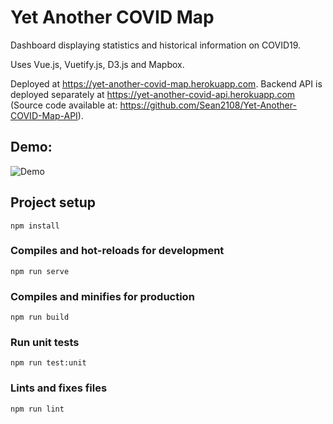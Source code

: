 # Yet Another COVID Map

Dashboard displaying statistics and historical information on COVID19.

Uses Vue.js, Vuetify.js, D3.js and Mapbox.

Deployed at https://yet-another-covid-map.herokuapp.com. Backend API is deployed separately at https://yet-another-covid-api.herokuapp.com (Source code available at: https://github.com/Sean2108/Yet-Another-COVID-Map-API).

## Demo:
![Demo](https://imgur.com/IWvnxWt.gif)

## Project setup

```
npm install
```

### Compiles and hot-reloads for development

```
npm run serve
```

### Compiles and minifies for production

```
npm run build
```

### Run unit tests

```
npm run test:unit
```

### Lints and fixes files

```
npm run lint
```
